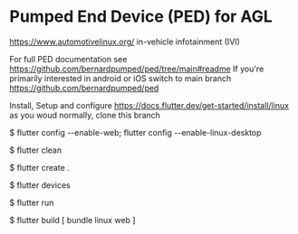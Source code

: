 # Pumped End Device (PED) for AGL 

https://www.automotivelinux.org/ in-vehicle infotainment (IVI)

For full PED documentation see https://github.com/bernardpumped/ped/tree/main#readme 
If you're primarily interested in android or iOS switch to main branch https://github.com/bernardpumped/ped 

Install, Setup and configure https://docs.flutter.dev/get-started/install/linux as you woud normally, clone this branch

  $ flutter config --enable-web; flutter config --enable-linux-desktop

  $ flutter clean
  
  $ flutter create .

  $ flutter devices
  
  $ flutter run

  $ flutter build [ bundle linux web ]

